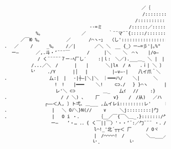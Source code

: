 <pre>
　　　　　　　　　　　　　　　　　　　　　　　　　　　　　　 ／｛
　　　　　　　　　　　　　　　　　　　 　 　 　 　 　 　 　 /::::::::ヽ
　　　　　　　　　　　　　　　　　　　　　　　　　　　 　 /::::::::::::::}__
　　　　　　　　　　　　　　　　　　　--=ミ　　　　　　/::::::／:::::::::::::＼　　　　｡%°
　　　　　　　%。 　 　 　 　 　 ／　　　　　｀¨¨マ¨¨{:::::/::::::::::::::::::::::ノ　 ｡%°　o＿
　　 　／￣Ю %。 　 　 　 ／　　　　/⌒ヽｰｭ　　〈し'::::::::::::::::::::／ ｡%°o　　　|　 ＼
.　 ／　　 /　　　_%。　　 /／|　　 　 ／＼ ＼　__ {_〉ー―=彡'|｡%°　　| ＼　 ＼
　 ー― 　 　 ／,.斗・‘¨¨¨￣ 　 　 /　 　 |＼　　 ＼　⌒ヽ　　|/o―　　 、　＼　 ＼|
　　 　 　 　 / く¨¨¨¨¨７ー‐ﾍ厂し′　　 :|ｌ:　＼／).___＿_ ＼ |　|　　　＼＼　 |
　　　　　　/...／＼　/　　　 |　　| 　 　 ＼|l∧　/ ∧　　.ｉ| ＼ 〕　＼ 　 　 　 ＼}
　　 　 　 └'　　 ./Y 　 　 |│　 | 　 　 　 |―∨―‐| 　 八イ爪＾＼　 ー '
.　　　　 　 　 　 厶:|　|　 ‐|┼―|＼|＼　｜━━━ハ/ 　 ＼|　　　＼
　　　　　　　　　 　 !　!　　|━━━　　 ＼!　　 ⊂⊃./　 } }⌒ヽ　　　 |
　　　　　　 　 　 　 レ'＼ ⊂⊃　　　　 　 ＿_　　厶ｲ　 //　 　:}　 　 /
.　　　　　 　 　 　 　 / / ＼) ､　　 厂　　　∨} 　 /　/从)　 ／ハ　./
　　　　　　　　　┌――＜人, 〕ト弌､ ＿___ ,厶イレi:::::::::レ'　　　レ'
.　　　 　 　 　 　 |　 ＼ Oﾉ＼}Ν(//　　 ∨　　　＼j:::::::::|勹
.　　　 　 　 　 　 | 　O i ・． 　 　 ｛__／￣{￣＼＿_.}:::::::/勹　 　 　 __
　　　　 　 　 　 　ー―　　‘・… ．．{ く￣||￣〉'・・‘¨:／勹¨¨¨ ・．/O＼
　　　　　　　　　　　　　　　　　　　　l⌒!_'北´┬┬＜ 厂　 　 / Oヾ　　 |
　　　　　　　　　　　　　　　　　　　　|　/⌒⌒⌒⌒!　/　 　 　 ＼＿___／
　　　　　　　　　　　　　　　　　　　 └'.　 　 　 　 └'
    </pre>

